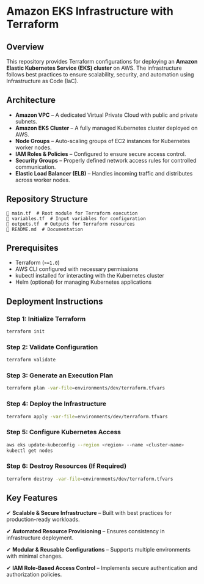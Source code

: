 # Amazon EKS Infrastructure with Terraform

## Overview

This repository provides Terraform configurations for deploying an **Amazon Elastic Kubernetes Service (EKS) cluster** on AWS. The infrastructure follows best practices to ensure scalability, security, and automation using Infrastructure as Code (IaC).

## Architecture

- **Amazon VPC** – A dedicated Virtual Private Cloud with public and private subnets.
- **Amazon EKS Cluster** – A fully managed Kubernetes cluster deployed on AWS.
- **Node Groups** – Auto-scaling groups of EC2 instances for Kubernetes worker nodes.
- **IAM Roles & Policies** – Configured to ensure secure access control.
- **Security Groups** – Properly defined network access rules for controlled communication.
- **Elastic Load Balancer (ELB)** – Handles incoming traffic and distributes across worker nodes.

## Repository Structure

```
📄 main.tf  # Root module for Terraform execution
📄 variables.tf  # Input variables for configuration
📄 outputs.tf  # Outputs for Terraform resources
📄 README.md  # Documentation
```

## Prerequisites

- Terraform (`>=1.0`)
- AWS CLI configured with necessary permissions
- kubectl installed for interacting with the Kubernetes cluster
- Helm (optional) for managing Kubernetes applications

## Deployment Instructions

### Step 1: Initialize Terraform

```bash
terraform init
```

### Step 2: Validate Configuration

```bash
terraform validate
```

### Step 3: Generate an Execution Plan

```bash
terraform plan -var-file=environments/dev/terraform.tfvars
```

### Step 4: Deploy the Infrastructure

```bash
terraform apply -var-file=environments/dev/terraform.tfvars
```

### Step 5: Configure Kubernetes Access

```bash
aws eks update-kubeconfig --region <region> --name <cluster-name>
kubectl get nodes
```

### Step 6: Destroy Resources (If Required)

```bash
terraform destroy -var-file=environments/dev/terraform.tfvars
```

## Key Features

✔ **Scalable & Secure Infrastructure** – Built with best practices for production-ready workloads.

✔ **Automated Resource Provisioning** – Ensures consistency in infrastructure deployment.

✔ **Modular & Reusable Configurations** – Supports multiple environments with minimal changes.

✔ **IAM Role-Based Access Control** – Implements secure authentication and authorization policies.

